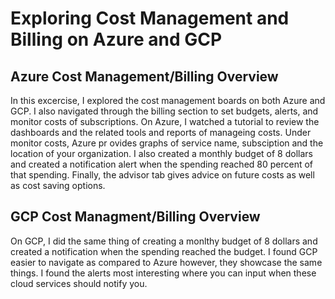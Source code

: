 # Exploring Cost Management and Billing on Azure and GCP
## Azure Cost Management/Billing Overview
In this excercise, I explored the cost management boards on both Azure and GCP. I also navigated through the billing section to set budgets, alerts, and monitor costs of subscriptions. 
On Azure, I watched a tutorial to review the dashboards and the related tools and reports of manageing costs. Under monitor costs, Azure pr ovides graphs of service name, subsciption and the location of your organization. I also created a monthly budget of 8 dollars and created a notification alert when the spending reached 80 percent of that spending. Finally, the advisor tab gives advice on future costs as well as cost saving options.
## GCP Cost Managment/Billing Overview
On GCP, I did the same thing of creating a monlthy budget of 8 dollars and created a notification when the spending reached the budget. I found GCP easier to navigate as compared to Azure however, they showcase the same things. I found the alerts most interesting where you can input when these cloud services should notify you. 
